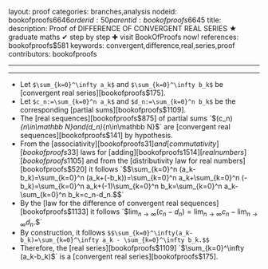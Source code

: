 layout: proof
categories: branches,analysis
nodeid: bookofproofs$6646
orderid: 50
parentid: bookofproofs$6645
title: 
description:  Proof of DIFFERENCE OF CONVERGENT REAL SERIES &#9733; graduate maths &#10004; step by step &#10010; visit BookOfProofs now!
references: bookofproofs$581
keywords: convergent,difference,real,series,proof
contributors: bookofproofs

---


---

* Let `$\sum_{k=0}^\infty a_k$` and `$\sum_{k=0}^\infty b_k$` be [convergent real series][bookofproofs$175].
* Let `$c_n:=\sum_{k=0}^n a_k$` and `$d_n:=\sum_{k=0}^n b_k$` be the corresponding [partial sums][bookofproofs$1109].
* The [real sequences][bookofproofs$875] of partial sums `$(c_n)_{n\in\mathbb N}$` and `$(d_n)_{n\in\mathbb N}$` are [convergent real sequences][bookofproofs$141] by hypothesis.
* From the [associativity][bookofproofs$31] and [commutativity][bookofproofs$33] laws for [adding][bookofproofs$1514] [real numbers][bookofproofs$1105] and from the [distributivity law for real numbers][bookofproofs$520] it follows `$$\sum_{k=0}^n (a_k-b_k)=\sum_{k=0}^n (a_k+(-b_k))=\sum_{k=0}^n a_k+\sum_{k=0}^n (-b_k)=\sum_{k=0}^n a_k+(-1)\sum_{k=0}^n b_k=\sum_{k=0}^n a_k-\sum_{k=0}^n b_k=c_n-d_n.$$`
* By the [law for the difference of convergent real sequences][bookofproofs$1133] it follows 
`$$\lim_{n\to\infty}(c_n-d_n)=\lim_{n\to\infty}c_n - \lim_{n\to\infty}d_n.$$`
* By construction, it follows 
`$$\sum_{k=0}^\infty(a_k-b_k)=\sum_{k=0}^\infty a_k - \sum_{k=0}^\infty b_k.$$`
* Therefore, the [real series][bookofproofs$1109] `$\sum_{k=0}^\infty (a_k-b_k)$` is a [convergent real series][bookofproofs$175].
